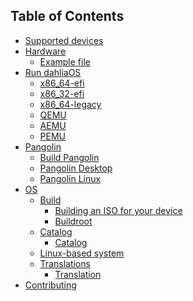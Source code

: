<!-- This is the TOC that appears on the website. 
Links should use /docs and not .md extension. 
V 7.2.3-->
## Table of Contents

- [Supported devices](docs/supported-devices.md)
- [Hardware](docs/hardware)
  * [Example file](docs/hardware/example%20file.md)
- [Run dahliaOS](docs/run%20dahliaOS)
  * [x86_64-efi](docs/run%20dahliaOS/x86_64-efi.md)
  * [x86_32-efi](docs/run%20dahliaOS/x86_32-efi.md)
  * [x86_64-legacy](docs/run%20dahliaOS/x86_64-legacy.md)
  * [QEMU](docs/run%20dahliaOS/qemu.md)
  * [AEMU](docs/run%20dahliaOS/aemu.md)
  * [PEMU](docs/run%20dahliaOS/pemu.md)
- [Pangolin](docs/pangolin)
  * [Build Pangolin](docs/pangolin/build_pangolin.md)
  * [Pangolin Desktop](docs/pangolin/Pangolin-Desktop.md)
  * [Pangolin Linux](docs/pangolin/Pangolin-Linux.md)
- [OS](docs/os)
  * [Build](docs/os/build) 
    * [Building an ISO for your device](docs/os/build/building-an-iso-for-your-device.md)
    * [Buildroot](docs/os/build/buildroot.md)
  * [Catalog](docs/os/catalog)
    * [Catalog](docs/os/catalog/catalog.md)
  * [Linux-based system](docs/os/linux-based.md)
  * [Translations](docs/os/translations)
    * [Translation](docs/os/translations/translation.md)
- [Contributing](docs/CONTRIBUTING.md)
